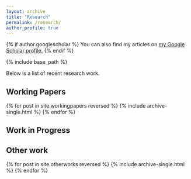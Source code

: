 ```yaml
---
layout: archive
title: "Research"
permalink: /research/
author_profile: true
---
```


{% if author.googlescholar %}
  You can also find my articles on <u><a href="{{author.googlescholar}}">my Google Scholar profile</a>.</u>
{% endif %}

{% include base_path %}

Below is a list of recent research work.


Working Papers
---

{% for post in site.workingpapers reversed %}
  {% include archive-single.html %}
{% endfor %}


Work in Progress
---


Other work
---

{% for post in site.otherworks reversed %}
  {% include archive-single.html %}
{% endfor %}